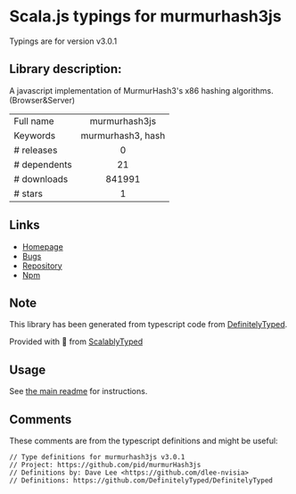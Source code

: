
# Scala.js typings for murmurhash3js

Typings are for version v3.0.1

## Library description:
A javascript implementation of MurmurHash3's x86 hashing algorithms.(Browser&Server)

|                    |                 |
| ------------------ | :-------------: |
| Full name          | murmurhash3js |
| Keywords           | murmurhash3, hash |
| # releases         | 0 |
| # dependents       | 21 |
| # downloads        | 841991 |
| # stars            | 1 |

## Links
- [Homepage](http://pid.github.io/murmurHash3js/)
- [Bugs](https://github.com/pid/murmurHash3js/issues)
- [Repository](https://github.com/pid/murmurHash3js)
- [Npm](https://www.npmjs.com/package/murmurhash3js)
    


## Note
This library has been generated from typescript code from [DefinitelyTyped](https://definitelytyped.org).

Provided with :purple_heart: from [ScalablyTyped](https://github.com/oyvindberg/ScalablyTyped)

## Usage
See [the main readme](../../readme.md) for instructions.

## Comments

These comments are from the typescript definitions and might be useful:
```
// Type definitions for murmurhash3js v3.0.1
// Project: https://github.com/pid/murmurHash3js
// Definitions by: Dave Lee <https://github.com/dlee-nvisia>
// Definitions: https://github.com/DefinitelyTyped/DefinitelyTyped

```

